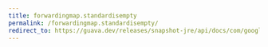```yaml
---
title: forwardingmap.standardisempty
permalink: /forwardingmap.standardisempty/
redirect_to: https://guava.dev/releases/snapshot-jre/api/docs/com/google/common/collect/ForwardingMap.html#standardIsEmpty--
---
```

